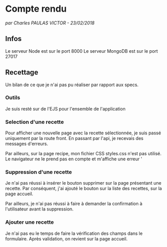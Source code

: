 # Compte rendu 
*par Charles PAULAS VICTOR - 23/02/2018*


## Infos
Le serveur Node est sur le port 8000
Le serveur MongoDB est sur le port 27017


## Recettage
Un bilan de ce que je n'ai pas pu réaliser par rapport aux specs.

### Outils
Je suis resté sur de l'EJS pour l'ensemble de l'application

### Selection d'une recette 
Pour afficher une nouvelle page avec la recette sélectionnée, je suis passé uniquement par la route front. En passant par l'api, je recevais des messages d'erreurs. 

Par ailleurs, sur la page recipe, mon fichier CSS styles.css n'est pas utilisé. Le navigateur ne le prend pas en compte et m'affiche une erreur '

### Suppression d'une recette
Je n'ai pas réussi à insérer le bouton supprimer sur la page présentant une recette. Par conséquent, j'ai ajouté le bouton sur la liste des recettes, sur la page accueil.

Par ailleurs, je n'ai pas réussi à faire à demander la confirmation à l'utilisateur avant la suppression.

### Ajouter une recette
Je n'ai pas eu le temps de faire la vérification des champs dans le formulaire.
Après validation, on revient sur la page accueil.
